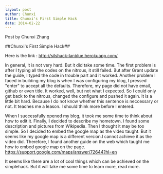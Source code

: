 ```yaml
---
layout: post
author: Chunxi
title: Chunxi's First Simple Hack 
date: 2014-02-22
---
```


Post by Chunxi Zhang

##Chunxi's First Simple Hack##

Here is the link : http://silshack-lanblue.herokuapp.com/

In general, it is not very hard. But it did take some time. The first problem is after I typing all the codes on the nitrous,
it still failed. But after Grant update the guide, I typed the code in trouble part and it worked.
Another problem I faced in building my blog is when I was configuring my blog, I pressed "enter" to accept all the defaults. Therefore, my page did not have email, github or even title. It worked, well, but not what I expected. So I could only get back to the nitrous, changed the configure and pushed it again. It is a little bit hard. Because I do not
know whether this sentence is neccessary or not.  It teaches me a leason. I should think more before I entered.

When I successfully opened my blog, it took me some time to think about how to edit it. Finally, I decided to describe my hometown.
I found some description and pictures from Wikipedia. Then I thought it may be too simple. So I decided to embed the google map as the video taught. But it seems like my google map is a different version.I cannot achieve it as the video did. Therefore, I found another guide on the web which taught me how to embed google map on the page.  https://support.google.com/maps/answer/72644?hl=en

It seems like there are a lot of cool things which can be achieved on the simplehack. But it will take me some time to learn more, read more.
